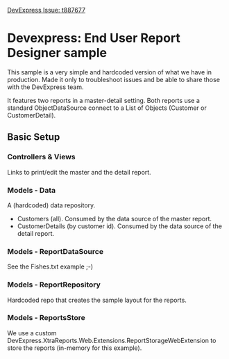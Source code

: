 [DevExpress Issue: t887677](https://supportcenter.devexpress.com/ticket/details/t887677/reporting-master-detail-detail-report-objectdatasource-fill-is-no-longer-called-for)

# Devexpress: End User Report Designer sample
This sample is a very simple and hardcoded version of what we have in production.
Made it only to troubleshoot issues and be able to share those with the DevExpress team.

It features two reports in a master-detail setting.
Both reports use a standard ObjectDataSource connect to a List of Objects (Customer or CustomerDetail).  

## Basic Setup
### Controllers & Views
Links to print/edit the master and the detail report.

### Models - Data
A (hardcoded) data repository. 
  -  Customers (all). Consumed by the data source of the master report.
  -  CustomerDetails (by customer id). Consumed by the data source of the detail report.

### Models - ReportDataSource
See the Fishes.txt example ;-)

### Models - ReportRepository
Hardcoded repo that creates the sample layout for the reports.

### Models - ReportsStore
We use a custom DevExpress.XtraReports.Web.Extensions.ReportStorageWebExtension to store the reports (in-memory for this example).
